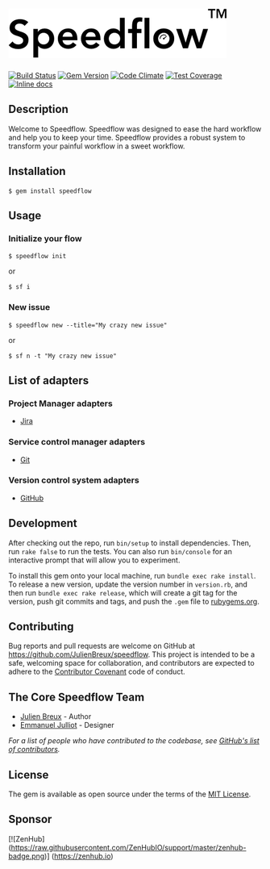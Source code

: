 # ![Speedflow](https://raw.githubusercontent.com/JulienBreux/speedflow/master/resources/logo.png)

[![Build Status](https://travis-ci.org/JulienBreux/speedflow.svg?branch=master)](https://travis-ci.org/JulienBreux/speedflow)
[![Gem Version](https://badge.fury.io/rb/speedflow.svg)](https://badge.fury.io/rb/speedflow)
[![Code Climate](https://codeclimate.com/github/JulienBreux/speedflow/badges/gpa.svg)](https://codeclimate.com/github/JulienBreux/speedflow)
[![Test Coverage](https://codeclimate.com/github/JulienBreux/speedflow/badges/coverage.svg)](https://codeclimate.com/github/JulienBreux/speedflow/coverage)
[![Inline docs](http://inch-ci.org/github/JulienBreux/speedflow.svg?branch=master)](http://inch-ci.org/github/JulienBreux/speedflow)

## Description

Welcome to Speedflow.
Speedflow was designed to ease the hard workflow and help you to keep your time.
Speedflow provides a robust system to transform your painful workflow in a sweet workflow.

## Installation

    $ gem install speedflow

## Usage

### Initialize your flow

    $ speedflow init

or

    $ sf i

### New issue

    $ speedflow new --title="My crazy new issue"

or

    $ sf n -t "My crazy new issue"

## List of adapters

### Project Manager adapters

- [Jira](https://www.atlassian.com/software/jira)

### Service control manager adapters

- [Git](https://git-scm.com/)

### Version control system adapters

- [GitHub](https://github.com/)

## Development

After checking out the repo, run `bin/setup` to install dependencies. Then, run `rake false` to run the tests. You can also run `bin/console` for an interactive prompt that will allow you to experiment.

To install this gem onto your local machine, run `bundle exec rake install`. To release a new version, update the version number in `version.rb`, and then run `bundle exec rake release`, which will create a git tag for the version, push git commits and tags, and push the `.gem` file to [rubygems.org](https://rubygems.org).

## Contributing

Bug reports and pull requests are welcome on GitHub at https://github.com/JulienBreux/speedflow. This project is intended to be a safe, welcoming space for collaboration, and contributors are expected to adhere to the [Contributor Covenant](contributor-covenant.org) code of conduct.


## The Core Speedflow Team

* [Julien Breux](https://github.com/JulienBreux) - Author
* [Emmanuel Julliot](https://github.com/emmanueljulliot) - Designer

_For a list of people who have contributed to the codebase, see [GitHub's list of contributors](https://github.com/JulienBreux/speedflow/contributors)._

## License

The gem is available as open source under the terms of the [MIT License](http://opensource.org/licenses/MIT).

## Sponsor

[![ZenHub] (https://raw.githubusercontent.com/ZenHubIO/support/master/zenhub-badge.png)] (https://zenhub.io)
